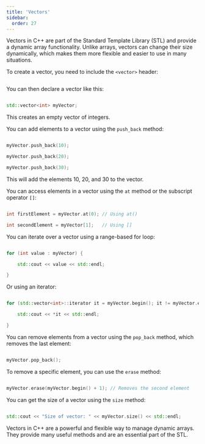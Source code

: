 ```yaml
---
title: 'Vectors'
sidebar:
  order: 27
---
```


 

Vectors in C++ are part of the Standard Template Library (STL) and provide a dynamic array functionality. Unlike arrays, vectors can change their size dynamically, which makes them more flexible and easier to use in many situations.





To create a vector, you need to include the `<vector>` header:



```cpp

```



You can then declare a vector like this:



```cpp

std::vector<int> myVector;

```



This creates an empty vector of integers.





You can add elements to a vector using the `push_back` method:



```cpp

myVector.push_back(10);

myVector.push_back(20);

myVector.push_back(30);

```



This will add the elements 10, 20, and 30 to the vector.





You can access elements in a vector using the `at` method or the subscript operator `[]`:



```cpp

int firstElement = myVector.at(0); // Using at()

int secondElement = myVector[1];   // Using []

```





You can iterate over a vector using a range-based for loop:



```cpp

for (int value : myVector) {

    std::cout << value << std::endl;

}

```



Or using an iterator:



```cpp

for (std::vector<int>::iterator it = myVector.begin(); it != myVector.end(); ++it) {

    std::cout << *it << std::endl;

}

```





You can remove elements from a vector using the `pop_back` method, which removes the last element:



```cpp

myVector.pop_back();

```



To remove a specific element, you can use the `erase` method:



```cpp

myVector.erase(myVector.begin() + 1); // Removes the second element

```





You can get the size of a vector using the `size` method:



```cpp

std::cout << "Size of vector: " << myVector.size() << std::endl;

```



Vectors in C++ are a powerful and flexible way to manage dynamic arrays. They provide many useful methods and are an essential part of the STL.
